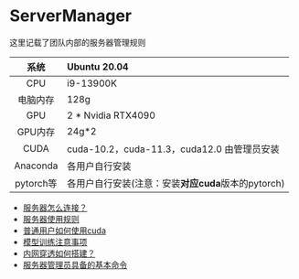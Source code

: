 # ServerManager
这里记载了团队内部的服务器管理规则

|   系统    | Ubuntu 20.04                                        |
| :-------: | :---------------------------|
|    CPU    | i9-13900K                                           |
| 电脑内存  | 128g                                                |
|    GPU    | 2 * Nvidia RTX4090                                  |
|  GPU内存  | 24g*2                                               |
|   CUDA    | cuda-10.2，cuda-11.3，cuda12.0  由管理员安装        |
| Anaconda  | 各用户自行安装                                      |
| pytorch等 | 各用户自行安装(注意：安装**对应cuda**版本的pytorch) |

* [服务器怎么连接？](./doc/服务器连接工具.md)
* [服务器使用规则](./doc/ubuntu管理员常用命令.md)
* [普通用户如何使用cuda](./doc/cuda使用.md)
* [模型训练注意事项](./doc/模型训练注意事项.md)
* [内网穿透如何搭建？](./doc/阿里云FRP内网穿透详细教程.md)
* [服务器管理员具备的基本命令](./doc/ubuntu管理员常用命令.md)
